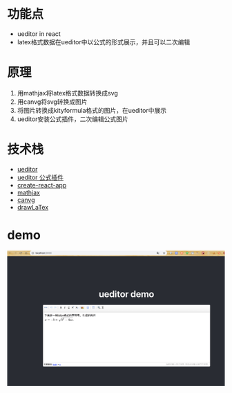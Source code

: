 # 功能点

- ueditor in react
- latex格式数据在ueditor中以公式的形式展示，并且可以二次编辑

# 原理

1. 用mathjax将latex格式数据转换成svg
2. 用canvg将svg转换成图片
3. 将图片转换成kityformula格式的图片，在ueditor中展示
4. ueditor安装公式插件，二次编辑公式图片

# 技术栈

- [ueditor](https://ueditor.baidu.com/website/index.html)
- [ueditor 公式插件](https://ueditor.baidu.com/website/kityformula.html)
- [create-react-app](https://github.com/facebook/create-react-app)
- [mathjax](https://www.mathjax.org)
- [canvg](https://github.com/canvg/canvg)
- [drawLaTex](https://github.com/leeenx/drawLaTex)

# demo

![image](./ueditor.jpg)
